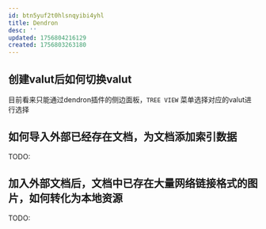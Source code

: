 ```yaml
---
id: btn5yuf2t0hlsnqyibi4yhl
title: Dendron
desc: ''
updated: 1756804216129
created: 1756803263180
---
```


## 创建valut后如何切换valut

目前看来只能通过dendron插件的侧边面板，`TREE VIEW` 菜单选择对应的valut进行选择

## 如何导入外部已经存在文档，为文档添加索引数据

TODO:

## 加入外部文档后，文档中已存在大量网络链接格式的图片，如何转化为本地资源

TODO:
